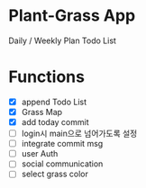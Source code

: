 # Plant-Grass App

Daily / Weekly Plan Todo List

# Functions

- [x] append Todo List
- [x] Grass Map
- [x] add today commit
- [ ] login시 main으로 넘어가도록 설정
- [ ] integrate commit msg
- [ ] user Auth
- [ ] social communication
- [ ] select grass color
